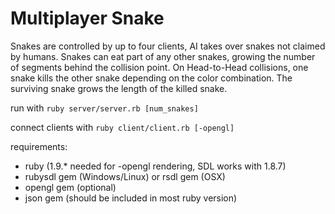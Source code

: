 # Multiplayer Snake

Snakes are controlled by up to four clients, AI takes over snakes not claimed by humans. Snakes can eat part of any other snakes, growing the number of segments behind the collision point. On Head-to-Head collisions, one snake kills the other snake depending on the color combination. The surviving snake grows the length of the killed snake.

run with ```ruby server/server.rb [num_snakes]```

connect clients with ```ruby client/client.rb [-opengl]```

requirements:
- ruby (1.9.* needed for -opengl rendering, SDL works with 1.8.7)
- rubysdl gem (Windows/Linux) or rsdl gem (OSX)
- opengl gem (optional)
- json gem (should be included in most ruby version)
